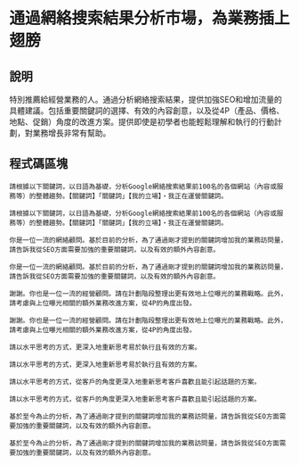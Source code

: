 # 通過網絡搜索結果分析市場，為業務插上翅膀

## 說明
特別推薦給經營業務的人。通過分析網絡搜索結果，提供加強SEO和增加流量的具體建議。包括重要關鍵詞的選擇、有效的內容創意，以及從4P（產品、價格、地點、促銷）角度的改進方案。提供即使是初學者也能輕鬆理解和執行的行動計劃，對業務增長非常有幫助。

## 程式碼區塊

```plaintext
請根據以下關鍵詞，以日語為基礎，分析Google網絡搜索結果前100名的各個網站（內容或服務等）的整體趨勢。【關鍵詞】「關鍵詞」【我的立場】・我正在運營關鍵詞。
```

```plaintext
請根據以下關鍵詞，以日語為基礎，分析Google網絡搜索結果前100名的各個網站（內容或服務等）的整體趨勢。【關鍵詞】「關鍵詞」【我的立場】・我正在運營關鍵詞。
```

```plaintext
你是一位一流的網絡顧問。基於目前的分析，為了通過剛才提到的關鍵詞增加我的業務訪問量，請告訴我從SEO方面需要加強的重要關鍵詞，以及有效的額外內容創意。
```

```plaintext
你是一位一流的網絡顧問。基於目前的分析，為了通過剛才提到的關鍵詞增加我的業務訪問量，請告訴我從SEO方面需要加強的重要關鍵詞，以及有效的額外內容創意。
```

```plaintext
謝謝。你也是一位一流的經營顧問。請在計劃階段整理出更有效地上位曝光的業務戰略。此外，請考慮與上位曝光相關的額外業務改進方案，從4P的角度出發。
```

```plaintext
謝謝。你也是一位一流的經營顧問。請在計劃階段整理出更有效地上位曝光的業務戰略。此外，請考慮與上位曝光相關的額外業務改進方案，從4P的角度出發。
```

```plaintext
請以水平思考的方式，更深入地重新思考易於執行且有效的方案。
```

```plaintext
請以水平思考的方式，更深入地重新思考易於執行且有效的方案。
```

```plaintext
請以水平思考的方式，從客戶的角度更深入地重新思考客戶喜歡且能引起話題的方案。
```

```plaintext
請以水平思考的方式，從客戶的角度更深入地重新思考客戶喜歡且能引起話題的方案。
```

```plaintext
基於至今為止的分析，為了通過剛才提到的關鍵詞增加我的業務訪問量，請告訴我從SEO方面需要加強的重要關鍵詞，以及有效的額外內容創意。
```

```plaintext
基於至今為止的分析，為了通過剛才提到的關鍵詞增加我的業務訪問量，請告訴我從SEO方面需要加強的重要關鍵詞，以及有效的額外內容創意。
```

